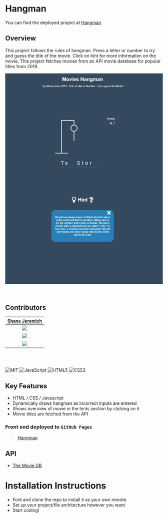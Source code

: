 # Hangman

You can find the deployed project at [Hangman](https://shanejeremich.github.io/Hangman/)

## Overview

This project follows the rules of hangman. Press a letter or number to try and guess the title of the movie. Click on hint for more information on the movie. This project fetches movies from an API movie database for popular titles from 2019.

![Expense Tracker](/images/hangman.jpg)

<br>

## Contributors

|                                        [Shane Jeremich](https://github.com/shanejeremich)                                        |
| :----------------------------------------------------------------------------------------------------------------------------: |
|                         [<img src="https://avatars.githubusercontent.com/u/51142646?v=4" width = "200" />](https://github.com/shanejeremich)                         |
|                    [<img src="https://github.com/favicon.ico" width="15"> ](https://github.com/sjeremich23)                    |
| [ <img src="https://static.licdn.com/sc/h/al2o9zrvru7aqj8e1x2rzsrca" width="15"> ](https://www.linkedin.com/in/shanejeremich/) |

<br>
<br>

![MIT](https://img.shields.io/packagist/l/doctrine/orm.svg)
![JavaScript](https://img.shields.io/badge/javascript-%23323330.svg?&logo=javascript&logoColor=%23F7DF1E)
![HTML5](https://img.shields.io/badge/html5-%23E34F26.svg?logo=html5&logoColor=white)
![CSS3](https://img.shields.io/badge/css3-%231572B6.svg?logo=css3&logoColor=white)

## Key Features

- HTML / CSS / Javascript
- Dynamically draws hangman as incorrect inputs are entered
- Shows overview of movie in the hints section by clicking on it
- Movie titles are fetched from the API

### Front end deployed to `GitHub Pages`

> [Hangman](https://shanejeremich.github.io/Hangman/)

## API

- [The Movie DB](https://api.themoviedb.org)

# Installation Instructions

- Fork and clone the repo to install it as your own remote.
- Set up your project/file architecture however you want
- Start coding!
